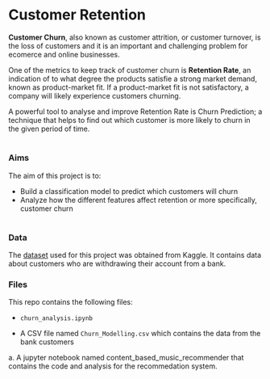 # Customer Retention

**Customer Churn**, also known as customer attrition, or customer turnover, is the loss of customers and it is an important and challenging problem for ecomerce and online businesses. 

One of the metrics to keep track of customer churn is **Retention Rate**, an indication of to what degree the products satisfie a strong market demand, known as product-market fit. If a product-market fit is not satisfactory, a company will likely experience customers churning. 

A powerful tool to analyse and improve Retention Rate is Churn Prediction; a technique that helps to find out which customer is more likely to churn in the given period of time. 

#

### Aims

The aim of this project is to:

- Build a classification model to predict which customers will churn
- Analyze how the different features affect retention or more specifically, customer churn

#

### Data

The [dataset](https://www.kaggle.com/adammaus/predicting-churn-for-bank-customers) used for this project was obtained from Kaggle. It contains data about customers who are withdrawing their account from a bank.


### Files

This repo contains the following files:

- `churn_analysis.ipynb` 

- A CSV file named `Churn_Modelling.csv` which contains the data from the bank customers



a. A jupyter notebook named content_based_music_recommender that contains the code and analysis for the recommedation system.





